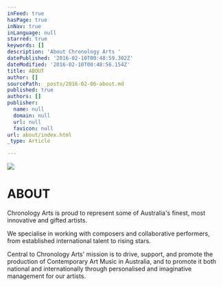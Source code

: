 ```yaml
---
inFeed: true
hasPage: true
inNav: true
inLanguage: null
starred: true
keywords: []
description: 'About Chronology Arts '
datePublished: '2016-02-10T00:48:59.302Z'
dateModified: '2016-02-10T00:48:56.154Z'
title: ABOUT
author: []
sourcePath: _posts/2016-02-06-about.md
published: true
authors: []
publisher:
  name: null
  domain: null
  url: null
  favicon: null
url: about/index.html
_type: Article

---
```

![](https://the-grid-user-content.s3-us-west-2.amazonaws.com/a7a374ea-ab69-4a23-8761-5dc5820d7cef.JPG)

# ABOUT

Chronology Arts is proud to represent some of Australia's finest, most innovative and gifted artists.

We specialise in working with composers and collaborative performers, from established international talent to rising stars.

Central to Chronology Arts' mission is to drive, support, and promote the production of Contemporary Art Music in Australia, and to promote it both national and internationally through personalised and imaginative management for our artists.